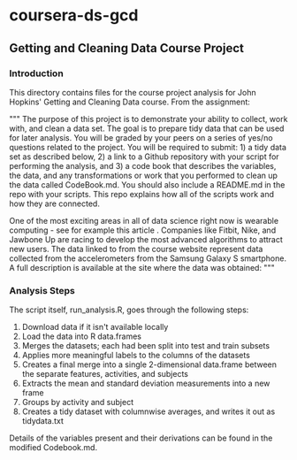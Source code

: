 # coursera-ds-gcd

## Getting and Cleaning Data Course Project

### Introduction
This directory contains files for the course project analysis for John Hopkins' Getting and Cleaning Data course. From the assignment:

"""
The purpose of this project is to demonstrate your ability to collect, work with, and clean a data set. The goal is to prepare tidy data that can be used for later analysis. You will be graded by your peers on a series of yes/no questions related to the project. You will be required to submit: 1) a tidy data set as described below, 2) a link to a Github repository with your script for performing the analysis, and 3) a code book that describes the variables, the data, and any transformations or work that you performed to clean up the data called CodeBook.md. You should also include a README.md in the repo with your scripts. This repo explains how all of the scripts work and how they are connected.

One of the most exciting areas in all of data science right now is wearable computing - see for example this article . Companies like Fitbit, Nike, and Jawbone Up are racing to develop the most advanced algorithms to attract new users. The data linked to from the course website represent data collected from the accelerometers from the Samsung Galaxy S smartphone. A full description is available at the site where the data was obtained:
"""

### Analysis Steps
The script itself, run_analysis.R, goes through the following steps:
1. Download data if it isn't available locally
2. Load the data into R data.frames
3. Merges the datasets; each had been split into test and train subsets
4. Applies more meaningful labels to the columns of the datasets
5. Creates a final merge into a single 2-dimensional data.frame between the separate features, activities, and subjects
6. Extracts the mean and standard deviation measurements into a new frame
7. Groups by activity and subject
8. Creates a tidy dataset with columnwise averages, and writes it out as tidydata.txt

Details of the variables present and their derivations can be found in the modified Codebook.md.


